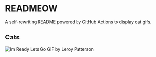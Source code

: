 # READMEOW

A self-rewriting README powered by GitHub Actions to display cat gifs.

## Cats

![Im Ready Lets Go GIF by Leroy Patterson](https://media3.giphy.com/media/CjmvTCZf2U3p09Cn0h/200.gif?cid=9acd02daoskvn5qhcdalzhvn0huyyrq2xqunjn3gds6srzd4&ep=v1_gifs_search&rid=200.gif&ct=g)
